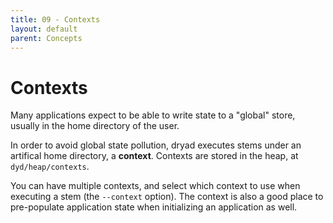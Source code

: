 ```yaml
---
title: 09 - Contexts
layout: default
parent: Concepts
---
```


# Contexts

Many applications expect to be able to write state to a "global" store, usually in the home directory of the user.

In order to avoid global state pollution, dryad executes stems under an artifical home directory, a **context**.  Contexts are stored in the heap, at `dyd/heap/contexts`.

You can have multiple contexts, and select which context to use when executing a stem (the `--context` option).  The context is also a good place to pre-populate application state when initializing an application as well.